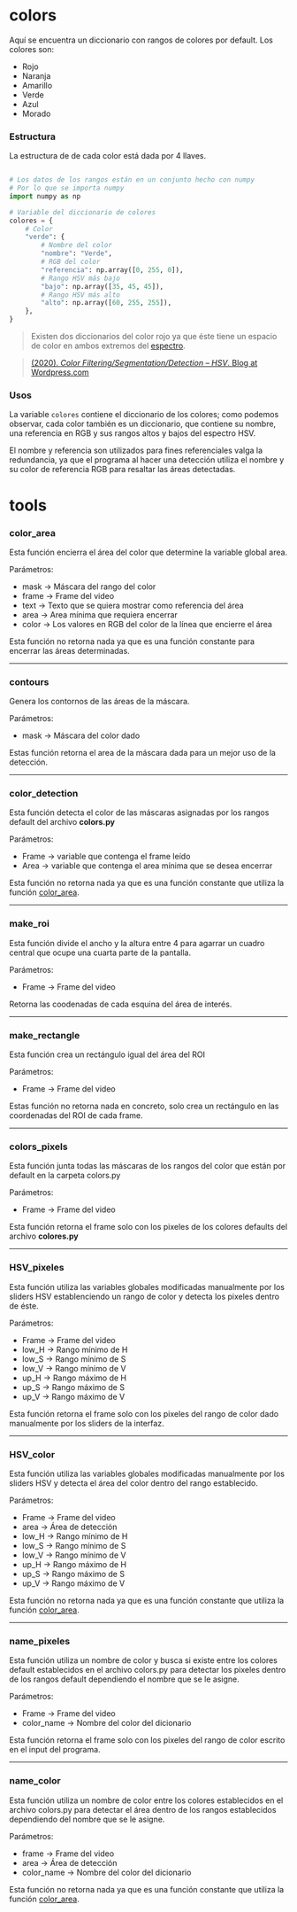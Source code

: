 # colors

Aquí se encuentra un diccionario con rangos de colores por default. Los colores son:

* Rojo
* Naranja
* Amarillo
* Verde
* Azul
* Morado

### Estructura

La estructura de de cada color está dada por 4 llaves.

```Python

# Los datos de los rangos están en un conjunto hecho con numpy
# Por lo que se importa numpy
import numpy as np

# Variable del diccionario de colores
colores = {
    # Color
    "verde": {
        # Nombre del color
        "nombre": "Verde",
        # RGB del color
        "referencia": np.array([0, 255, 0]),
        # Rango HSV más bajo
        "bajo": np.array([35, 45, 45]),
        # Rango HSV más alto
        "alto": np.array([60, 255, 255]),
    },
}
```

> Existen dos diccionarios del color rojo ya que éste tiene un espacio de color en ambos extremos del [espectro](https://i.stack.imgur.com/gyuw4.png).


> [(2020). *Color Filtering/Segmentation/Detection – HSV*. Blog at Wordpress.com](https://cvexplained.wordpress.com/2020/04/28/color-detection-hsv/)

### Usos

La variable `colores` contiene el diccionario de los colores; como podemos observar, cada color también es un diccionario, que contiene su nombre, una referencia en RGB y sus rangos altos y bajos del espectro HSV.

El nombre y referencia son utilizados para fines referenciales valga la redundancia, ya que el programa al hacer una detección utiliza el nombre y su color de referencia RGB para resaltar las áreas detectadas.

# tools

### color_area

Esta función encierra el área del color que determine la variable global area.

Parámetros:
* mask -> Máscara del rango del color
* frame -> Frame del video
* text -> Texto que se quiera mostrar como referencia del área
* area -> Area mínima que requiera encerrar
* color -> Los valores en RGB del color de la línea que encierre el área

Esta función no retorna nada ya que es una función constante para encerrar las áreas determinadas.

---
### contours

Genera los contornos de las áreas de la máscara.

Parámetros:
* mask -> Máscara del color dado

Estas función retorna el area de la máscara dada para un mejor uso de la detección.

---
### color_detection

Esta función detecta el color de las máscaras asignadas por los rangos default del archivo **colors.py**

Parámetros:
* Frame -> variable que contenga el frame leído
* Area -> variable que contenga el area mínima que se desea encerrar

Esta función no retorna nada ya que es una función constante que utiliza la función [color_area](https://github.com/AlbertoNM/color_detection_PyQt/tree/main/views/our_tools#color_area).

---
### make_roi

Esta función divide el ancho y la altura entre 4 para agarrar un cuadro central que ocupe una cuarta parte de la pantalla.

Parámetros:
* Frame -> Frame del video

Retorna las coodenadas de cada esquina del área de interés.

---
### make_rectangle

Esta función crea un rectángulo igual del área del ROI

Parámetros:
* Frame -> Frame del video

Estas función no retorna nada en concreto, solo crea un rectángulo en las coordenadas del ROI de cada frame.

---
### colors_pixels

Esta función junta todas las máscaras de los rangos del color que están por default en la carpeta colors.py

Parámetros:
* Frame -> Frame del video

Esta función retorna el frame solo con los pixeles de los colores defaults del archivo **colores.py**

---
### HSV_pixeles

Esta función utiliza las variables globales modificadas manualmente por los sliders HSV establenciendo un rango de color y detecta los pixeles dentro de éste.

Parámetros:
* Frame -> Frame del video
* low_H -> Rango mínimo de H
* low_S -> Rango mínimo de S
* low_V -> Rango mínimo de V
* up_H -> Rango máximo de H
* up_S -> Rango máximo de S
* up_V -> Rango máximo de V

Esta función retorna el frame solo con los pixeles del rango de color dado manualmente por los sliders de la interfaz.

---
### HSV_color

Esta función utiliza las variables globales modificadas manualmente por los sliders HSV y detecta el área del color dentro del rango establecido.

Parámetros:
* Frame -> Frame del video
* area -> Área de detección
* low_H -> Rango mínimo de H
* low_S -> Rango mínimo de S
* low_V -> Rango mínimo de V
* up_H -> Rango máximo de H
* up_S -> Rango máximo de S
* up_V -> Rango máximo de V

Esta función no retorna nada ya que es una función constante que utiliza la función [color_area](https://github.com/AlbertoNM/color_detection_PyQt/tree/main/views/our_tools#color_area).

---
### name_pixeles

Esta función utiliza un nombre de color y busca si existe entre los colores default establecidos en el archivo colors.py para detectar los pixeles dentro de los rangos default dependiendo el nombre que se le asigne.

Parámetros:
* Frame -> Frame del video
* color_name -> Nombre del color del dicionario

Esta función retorna el frame solo con los pixeles del rango de color escrito en el input del programa.

---
### name_color

Esta función utiliza un nombre de color entre los colores establecidos en el archivo colors.py para detectar el área dentro de los rangos establecidos dependiendo del nombre que se le asigne.

Parámetros:
* frame -> Frame del video
* area -> Área de detección
* color_name -> Nombre del color del dicionario

Esta función no retorna nada ya que es una función constante que utiliza la función [color_area](https://github.com/AlbertoNM/color_detection_PyQt/tree/main/views/our_tools#color_area).
